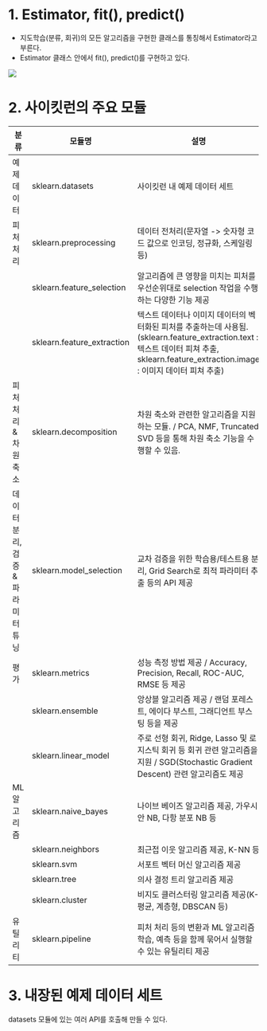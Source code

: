# 1. Estimator, fit(), predict()

- 지도학습(분류, 회귀)의 모든 알고리즘을 구현한 클래스를 통칭해서 Estimator라고 부른다.
- Estimator 클래스 안에서 fit(), predict()를 구현하고 있다.

<img src="/image/1.png">



# 2. 사이킷런의 주요 모듈

| 분류                            | 모듈명                     | 설명                                                         |
| ------------------------------- | -------------------------- | ------------------------------------------------------------ |
| 예제 데이터                     | sklearn.datasets           | 사이킷런 내 예제 데이터 세트                                 |
| 피처 처리                       | sklearn.preprocessing      | 데이터 전처리(문자열 -> 숫자형 코드 값으로 인코딩, 정규화, 스케일링 등) |
|                                 | sklearn.feature_selection  | 알고리즘에 큰 영향을 미치는 피처를 우선순위대로 selection 작업을 수행하는 다양한 기능 제공 |
|                                 | sklearn.feature_extraction | 텍스트 데이터나 이미지 데이터의 벡터화된 피처를 추출하는데 사용됨. (sklearn.feature_extraction.text : 텍스트 데이터 피쳐 추출, sklearn.feature_extraction.image : 이미지 데이터 피쳐 추출) |
| 피처 처리&차원 축소             | sklearn.decomposition      | 차원 축소와 관련한 알고리즘을 지원하는 모듈. / PCA, NMF, Truncated SVD 등을 통해 차원 축소 기능을 수행할 수 있음. |
| 데이터 분리, 검증&파라미터 튜닝 | sklearn.model_selection    | 교차 검증을 위한 학습용/테스트용 분리, Grid Search로 최적 파라미터 추출 등의 API 제공 |
| 평가                            | sklearn.metrics            | 성능 측정 방법 제공 / Accuracy, Precision, Recall,  ROC-AUC, RMSE 등 제공 |
|                                 | sklearn.ensemble           | 앙상블 알고리즘 제공 / 랜덤 포레스트, 에이다 부스트, 그래디언트 부스팅 등을 제공 |
|                                 | sklearn.linear_model       | 주로 선형 회귀, Ridge, Lasso 및 로지스틱 회귀 등 회귀 관련 알고리즘을 지원 / SGD(Stochastic Gradient Descent) 관련 알고리즘도 제공 |
| ML 알고리즘                     | sklearn.naive_bayes        | 나이브 베이즈 알고리즘 제공, 가우시안 NB, 다항 분포 NB 등    |
|                                 | sklearn.neighbors          | 최근접 이웃 알고리즘 제공, K-NN 등                           |
|                                 | sklearn.svm                | 서포트 벡터 머신 알고리즘 제공                               |
|                                 | sklearn.tree               | 의사 결정 트리 알고리즘 제공                                 |
|                                 | sklearn.cluster            | 비지도 클러스터링 알고리즘 제공(K-평균, 계층형, DBSCAN 등)   |
| 유틸리티                        | sklearn.pipeline           | 피처 처리 등의 변환과 ML 알고리즘 학습, 예측 등을 함께 묶어서 실행할 수 있는 유틸리티 제공 |



# 3. 내장된 예제 데이터 세트

datasets 모듈에 있는 여러 API를 호출해 만들 수 있다.







































































































